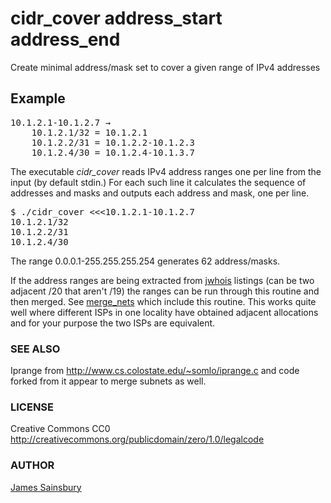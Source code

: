<h1> cidr_cover address_start address_end</h1>

<p>
Create minimal address/mask set to cover a given range of IPv4 addresses
</p>
<h2>Example</h2>
<pre>
10.1.2.1-10.1.2.7 &rarr;
	10.1.2.1/32 = 10.1.2.1
	10.1.2.2/31 = 10.1.2.2-10.1.2.3
	10.1.2.4/30 = 10.1.2.4-10.1.3.7
</pre>
<p>
The executable <em>cidr_cover</em> reads IPv4 address ranges
one per line from the input (by default stdin.)
For each such line it calculates the sequence of addresses and masks
and outputs each address and mask, one per line.
</p>
<pre>
$ ./cidr_cover <<<10.1.2.1-10.1.2.7
10.1.2.1/32
10.1.2.2/31
10.1.2.4/30
</pre>
<p>
The range 0.0.0.1-255.255.255.254 generates 62 address/masks.
</p>
<p>
If the address ranges are being extracted from <a href="https://www.gnu.org/software/jwhois/">jwhois</a> listings
(can be two adjacent /20 that aren't /19) the ranges can be run
through this routine and then merged.
See <a href="https://github.com/pellucida/merge_nets">merge_nets</a> which include this routine.
This works quite well where different ISPs in one locality have
obtained adjacent allocations and for your purpose the two ISPs
are equivalent.
</p>

### SEE ALSO
Iprange from http://www.cs.colostate.edu/~somlo/iprange.c and code forked
from it appear to merge subnets as well.  

### LICENSE
Creative Commons CC0
<a href="http://creativecommons.org/publicdomain/zero/1.0/legalcode">
http://creativecommons.org/publicdomain/zero/1.0/legalcode</a>


### AUTHOR
<a href="mailto:toves@sdf.lonestar.org">
James Sainsbury</a>

